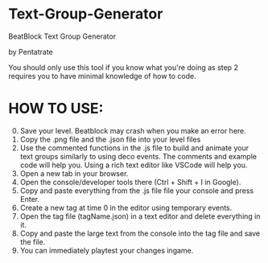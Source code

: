 # Text-Group-Generator
BeatBlock Text Group Generator

by Pentatrate

You should only use this tool if you know what you're doing as step 2 requires you to have minimal knowledge of how to code.

# HOW TO USE:
0. Save your level. Beatblock may crash when you make an error here.
1. Copy the .png file and the .json file into your level files
2. Use the commented functions in the .js file to build and animate your text groups similarly to using deco events.
	The comments and example code will help you.
	Using a rich text editor like VSCode will help you.
3. Open a new tab in your browser.
4. Open the console/developer tools there (Ctrl + Shift + I in Google).
5. Copy and paste everything from the .js file file your console and press Enter.
6. Create a new tag at time 0 in the editor using temporary events.
7. Open the tag file (tagName.json) in a text editor and delete everything in it.
8. Copy and paste the large text from the console into the tag file and save the file.
9. You can immediately playtest your changes ingame.
